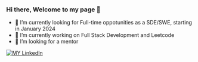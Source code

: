 ### Hi there, Welcome to my page 👋

<!--
**MamathaYarramaneni/MamathaYarramaneni** is a ✨ _special_ ✨ repository because its `README.md` (this file) appears on your GitHub profile.

Here are some ideas to get you started:

- 🔭 I’m currently working on ...
- 🌱 I’m currently learning ...
- 👯 I’m looking to collaborate on ...
- 🤔 I’m looking for help with ...
- 💬 Ask me about ...
- 📫 How to reach me: ...
- 😄 Pronouns: ...
- ⚡ Fun fact: ...
-->

- 🌱 I’m currently looking for Full-time oppotunities as a SDE/SWE, starting in January 2024
- 🔭 I’m currently working on Full Stack Development and Leetcode
- 🤔 I’m looking for a mentor

[![MY LinkedIn](https://img.shields.io/badge/LinkedIn-0077B5?style=for-the-badge&logo=linkedin&logoColor=white)](https://www.linkedin.com/in/mamatha-y/)
